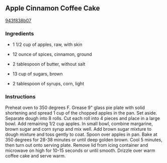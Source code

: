 ## Apple Cinnamon Coffee Cake

[943f838b07](http://www.food.com/recipe/apple-cinnamon-coffee-cake-141816)

### Ingredients

 - 1 1/2 cup of apples, raw, with skin

 - 12 ounce of spices, cinnamon, ground

 - 2 tablespoon of butter, without salt

 - 13 cup of sugars, brown

 - 2 tablespoon of syrups, corn, light

### Instructions

Preheat oven to 350 degrees F. Grease 9" glass pie plate with solid shortening and spread 1 cup of the chopped apples in the pan. Set aside. Separate dough into 8 rolls. Cut each roll into 4 pieces and place in a large bowl. Add remaining 1/2 cup apples. In small bowl, combine margarine, brown sugar and corn syrup and mix well. Add brown sugar mixture to dough mixture and toss gently to coat. Spoon over apples in pan. Bake at 350 degrees for 28-38 minutes or until deep golden brown. Cool 5 minutes, then turn out onto serving plate. Remove lid from icing container and microwave on high for 10-15 seconds or until smooth. Drizzle over warm coffee cake and serve warm.